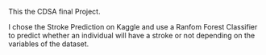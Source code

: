 This the CDSA final Project.

I chose the Stroke Prediction on Kaggle and use a Ranfom Forest Classifier to predict whether an individual will have a stroke or not depending on the variables of the dataset.